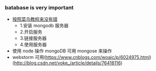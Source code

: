 ### batabase is very important
* [按照菜鸟教程来没有错](http://www.runoob.com/mongodb/mongodb-tutorial.html)
  * 1.安装 mongodb 服务器
  * 2.开启服务
  * 3.链接服务器
  * 4.使用服务器
* 使用 node 操作 mongoDB 可用 mongose 来操作
* webstorm 可用(https://www.cnblogs.com/woaic/p/6024975.html)(http://blog.csdn.net/voke_/article/details/76418116)
